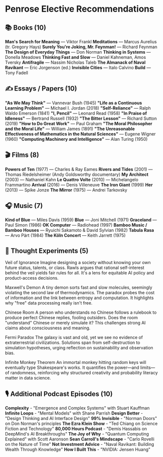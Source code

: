# Penrose Elective Recommendations

## 📚 Books (10)
 **Man's Search for Meaning** — Viktor Frankl
 **Meditations** — Marcus Aurelius (tr. Gregory Hays)
 **Surely You're Joking, Mr. Feynman!** — Richard Feynman
 **The Design of Everyday Things** — Don Norman
 **Thinking in Systems** — Donella Meadows
 **Thinking Fast and Slow** — Daniel Kahneman, Amos Tversky
 **Antifragile** — Nassim Nicholas Taleb
 **The Almanack of Naval Ravikant** — Eric Jorgenson (ed.)
 **Invisible Cities** — Italo Calvino
 **Build** — Tony Fadell

## ✍️ Essays / Papers (10)
 **"As We May Think"** — Vannevar Bush (1945)
 **"Life as a Continuous Learning Problem"** — Michael I. Jordan (2018)
 **"Self-Reliance"** — Ralph Waldo Emerson (1841)
 **"I, Pencil"** — Leonard Read (1958)
 **"In Praise of Idleness"** — Bertrand Russell (1932)
 **"The Bitter Lesson"** — Richard Sutton (2019)
 **"How to Do Great Work"** — Paul Graham
 **"The Moral Philosopher and the Moral Life"** — William James (1891)
 **"The Unreasonable Effectiveness of Mathematics in the Natural Sciences"** — Eugene Wigner (1960)
 **"Computing Machinery and Intelligence"** — Alan Turing (1950)

## 🎬 Films (8)
 **Powers of Ten** (1977) — Charles & Ray Eames
 **Rivers and Tides** (2001) — Thomas Riedelsheimer (Andy Goldsworthy documentary)
 **My Architect** (2003) — Nathaniel Kahn
 **Le Quattro Volte** (2010) — Michelangelo Frammartino
 **Arrival** (2016) — Denis Villeneuve
 **The Iron Giant** (1999)
 **Her** (2013) — Spike Jonze
 **The Mirror** (1975) — Andrei Tarkovsky

## 🎧 Music (7)
 **Kind of Blue** — Miles Davis (1959)
 **Blue** — Joni Mitchell (1971)
 **Graceland** — Paul Simon (1986)
 **OK Computer** — Radiohead (1997)
 **Bamboo Music / Bamboo Houses** — Ryuichi Sakamoto & David Sylvian (1982)
 **Tabula Rasa** — Arvo Pärt (1984)
 **The Köln Concert** — Keith Jarrett (1975)

## 🧠 Thought Experiments (5)
 
Veil of Ignorance
Imagine designing a society without knowing your own future status, talents, or class. Rawls argues that rational self-interest behind the veil yields fair rules for all. It's a lens for equitable AI policy and product-access decisions.

Maxwell's Demon
A tiny demon sorts fast and slow molecules, seemingly violating the second law of thermodynamics. The paradox probes the cost of information and the link between entropy and computation. It highlights why "free" data processing really isn't free.

Chinese Room
A person who understands no Chinese follows a rulebook to produce perfect Chinese replies, fooling outsiders. Does the room "understand" Chinese or merely simulate it? This challenges strong AI claims about consciousness and meaning.

Fermi Paradox
The galaxy is vast and old, yet we see no evidence of extraterrestrial civilizations. Solutions span from self-destruction to simulation hypotheses, urging reflection on sustainability and observation bias.

Infinite Monkey Theorem
An immortal monkey hitting random keys will eventually type Shakespeare's works. It quantifies the power—and limits—of randomness, reinforcing why structured creativity and probability literacy matter in data science.


## 🎙️ Additional Podcast Episodes (10)
 **Complexity** - "Emergence and Complex Systems" with Stuart Kauffman
 **Infinite Loops** - "Mental Models" with Shane Parrish
 **Design Better** - "Design Thinking and AI Interface Design"
 **99% Invisible** - "Norman Doors" on Don Norman's principles
 **The Ezra Klein Show** - "Ted Chiang on Science Fiction and Technology"
 **80,000 Hours Podcast** - "Demis Hassabis on DeepMind's AI Breakthroughs"
 **The Joy of Why** - "Quantum Computing Explained" with Scott Aaronson
 **Sean Carroll's Mindscape** - "Carlo Rovelli on the Nature of Time"
 **Not Investment Advice** - "Naval Ravikant: Building Wealth Through Knowledge"
 **How I Built This** - "NVIDIA: Jensen Huang"



